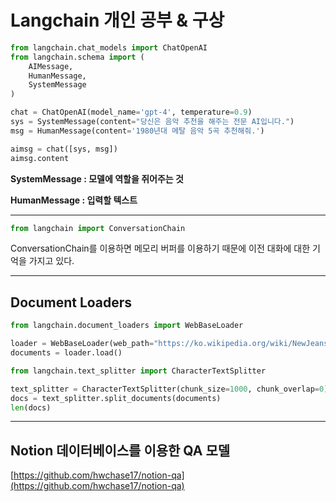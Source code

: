 # Langchain 개인 공부 & 구상

```python
from langchain.chat_models import ChatOpenAI
from langchain.schema import (
    AIMessage,
    HumanMessage,
    SystemMessage
)

chat = ChatOpenAI(model_name='gpt-4', temperature=0.9)
sys = SystemMessage(content="당신은 음악 추천을 해주는 전문 AI입니다.")
msg = HumanMessage(content='1980년대 메탈 음악 5곡 추천해줘.')

aimsg = chat([sys, msg])
aimsg.content
```

**SystemMessage : 모델에 역할을 쥐어주는 것**

**HumanMessage : 입력할 텍스트**

---

```python
from langchain import ConversationChain
```

ConversationChain를 이용하면 메모리 버퍼를 이용하기 때문에 이전 대화에 대한 기억을 가지고 있다. 

---

## Document Loaders

```python
from langchain.document_loaders import WebBaseLoader

loader = WebBaseLoader(web_path="https://ko.wikipedia.org/wiki/NewJeans")
documents = loader.load()

from langchain.text_splitter import CharacterTextSplitter

text_splitter = CharacterTextSplitter(chunk_size=1000, chunk_overlap=0)
docs = text_splitter.split_documents(documents)
len(docs)
```

---

## Notion 데이터베이스를 이용한 QA 모델

[https://github.com/hwchase17/notion-qa](https://github.com/hwchase17/notion-qa)